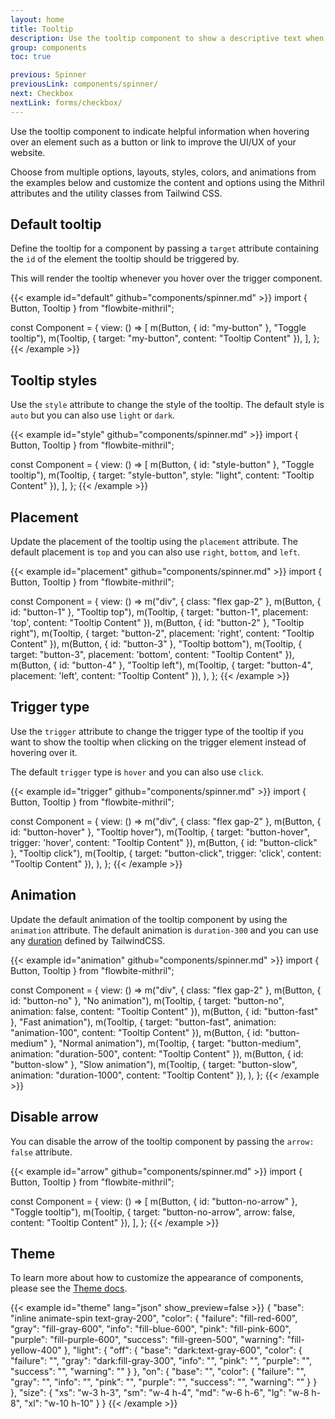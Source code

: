 ```yaml
---
layout: home
title: Tooltip
description: Use the tooltip component to show a descriptive text when hovering over an element such as a button and customize the content and style with Tailwind CSS
group: components
toc: true

previous: Spinner
previousLink: components/spinner/
next: Checkbox
nextLink: forms/checkbox/
---
```


Use the tooltip component to indicate helpful information when hovering over an element such as a button or link to improve the UI/UX of your website.

Choose from multiple options, layouts, styles, colors, and animations from the examples below and customize the content and options using the Mithril attributes and the utility classes from Tailwind CSS.

## Default tooltip

Define the tooltip for a component by passing a `target` attribute containing the `id` of the element the tooltip should be triggered by.

This will render the tooltip whenever you hover over the trigger component.

{{< example id="default" github="components/spinner.md" >}}
import { Button, Tooltip } from "flowbite-mithril";

const Component = {
  view: () => [
    m(Button, { id: "my-button" }, "Toggle tooltip"),
    m(Tooltip, { target: "my-button", content: "Tooltip Content" }),
  ],
};
{{< /example >}}

## Tooltip styles

Use the `style` attribute to change the style of the tooltip. The default style is `auto` but you can also use `light` or `dark`.

{{< example id="style" github="components/spinner.md" >}}
import { Button, Tooltip } from "flowbite-mithril";

const Component = {
  view: () => [
    m(Button, { id: "style-button" }, "Toggle tooltip"),
    m(Tooltip, { target: "style-button", style: "light", content: "Tooltip Content" }),
  ],
};
{{< /example >}}

## Placement

Update the placement of the tooltip using the `placement` attribute. The default placement is `top` and you can also use `right`, `bottom`, and `left`.

{{< example id="placement" github="components/spinner.md" >}}
import { Button, Tooltip } from "flowbite-mithril";

const Component = {
  view: () => 
    m("div", { class: "flex gap-2" },
      m(Button, { id: "button-1" }, "Tooltip top"),
      m(Tooltip, { target: "button-1", placement: 'top', content: "Tooltip Content" }),
      m(Button, { id: "button-2" }, "Tooltip right"),
      m(Tooltip, { target: "button-2", placement: 'right', content: "Tooltip Content" }),
      m(Button, { id: "button-3" }, "Tooltip bottom"),
      m(Tooltip, { target: "button-3", placement: 'bottom', content: "Tooltip Content" }),
      m(Button, { id: "button-4" }, "Tooltip left"),
      m(Tooltip, { target: "button-4", placement: 'left', content: "Tooltip Content" }),
  ),
};
{{< /example >}}

## Trigger type

Use the `trigger` attribute to change the trigger type of the tooltip if you want to show the tooltip when clicking on the trigger element instead of hovering over it.

The default `trigger` type is `hover` and you can also use `click`.

{{< example id="trigger" github="components/spinner.md" >}}
import { Button, Tooltip } from "flowbite-mithril";

const Component = {
  view: () => 
    m("div", { class: "flex gap-2" },
      m(Button, { id: "button-hover" }, "Tooltip hover"),
      m(Tooltip, { target: "button-hover", trigger: 'hover', content: "Tooltip Content" }),
      m(Button, { id: "button-click" }, "Tooltip click"),
      m(Tooltip, { target: "button-click", trigger: 'click', content: "Tooltip Content" }),
  ),
};
{{< /example >}}

## Animation

Update the default animation of the tooltip component by using the `animation` attribute. The default animation is `duration-300` and you can use any [duration](https://tailwindcss.com/docs/transition-duration) defined by TailwindCSS.

{{< example id="animation" github="components/spinner.md" >}}
import { Button, Tooltip } from "flowbite-mithril";

const Component = {
  view: () => 
    m("div", { class: "flex gap-2" },
      m(Button, { id: "button-no" }, "No animation"),
      m(Tooltip, { target: "button-no", animation: false, content: "Tooltip Content" }),
      m(Button, { id: "button-fast" }, "Fast animation"),
      m(Tooltip, { target: "button-fast", animation: "animation-100", content: "Tooltip Content" }),
      m(Button, { id: "button-medium" }, "Normal animation"),
      m(Tooltip, { target: "button-medium", animation: "duration-500", content: "Tooltip Content" }),
      m(Button, { id: "button-slow" }, "Slow animation"),
      m(Tooltip, { target: "button-slow", animation: "duration-1000", content: "Tooltip Content" }),
  ),
};
{{< /example >}}

## Disable arrow

You can disable the arrow of the tooltip component by passing the `arrow: false` attribute.

{{< example id="arrow" github="components/spinner.md" >}}
import { Button, Tooltip } from "flowbite-mithril";

const Component = {
  view: () => [
    m(Button, { id: "button-no-arrow" }, "Toggle tooltip"),
    m(Tooltip, { target: "button-no-arrow", arrow: false, content: "Tooltip Content" }),
  ],
};
{{< /example >}}

## Theme

To learn more about how to customize the appearance of components, please see the [Theme docs](https://alexferl.github.io/flowbite-mithril/customize/theme/).

{{< example id="theme" lang="json" show_preview=false >}}
{
  "base": "inline animate-spin text-gray-200",
  "color": {
    "failure": "fill-red-600",
    "gray": "fill-gray-600",
    "info": "fill-blue-600",
    "pink": "fill-pink-600",
    "purple": "fill-purple-600",
    "success": "fill-green-500",
    "warning": "fill-yellow-400"
  },
  "light": {
    "off": {
      "base": "dark:text-gray-600",
      "color": {
        "failure": "",
        "gray": "dark:fill-gray-300",
        "info": "",
        "pink": "",
        "purple": "",
        "success": "",
        "warning": ""
      }
    },
    "on": {
      "base": "",
      "color": {
        "failure": "",
        "gray": "",
        "info": "",
        "pink": "",
        "purple": "",
        "success": "",
        "warning": ""
      }
    }
  },
  "size": {
    "xs": "w-3 h-3",
    "sm": "w-4 h-4",
    "md": "w-6 h-6",
    "lg": "w-8 h-8",
    "xl": "w-10 h-10"
  }
}
{{< /example >}}

